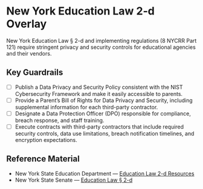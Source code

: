 # New York Education Law 2-d Overlay

New York Education Law § 2-d and implementing regulations (8 NYCRR Part 121) require stringent privacy and security controls for educational agencies and their vendors.

## Key Guardrails
- [ ] Publish a Data Privacy and Security Policy consistent with the NIST Cybersecurity Framework and make it easily accessible to parents.
- [ ] Provide a Parent’s Bill of Rights for Data Privacy and Security, including supplemental information for each third-party contractor.
- [ ] Designate a Data Protection Officer (DPO) responsible for compliance, breach response, and staff training.
- [ ] Execute contracts with third-party contractors that include required security controls, data use limitations, breach notification timelines, and encryption expectations.

## Reference Material
- New York State Education Department — [Education Law 2-d Resources](https://www.nysed.gov/data-privacy-security)
- New York State Senate — [Education Law § 2-d](https://www.nysenate.gov/legislation/laws/EDN/2-D)
